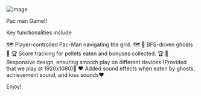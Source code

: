 ![image](https://github.com/user-attachments/assets/14c6a569-b8d4-41cf-a87b-984ccee034f6)

Pac man Game!! 

Key functionalities include

🗺 Player-controlled Pac-Man navigating the grid. 🗺
👻 BFS-driven ghosts 👻
🏆 Score tracking for pellets eaten and bonuses collected. 🏆
🙏 Responsive design, ensuring smooth play on different devices (Provided that we play at 1920x1080)🙏
:heart: Added sound effects when eaten by ghosts, achievement sound, and loss sounds:heart: 

Enjoy! 

